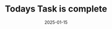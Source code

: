 ---
title: "Todays Task is complete"
date: 2025-01-15
tags:
  - blog
  - second-brain
  - personal-growth
  - knowledge-management
  - task
draft: false
---